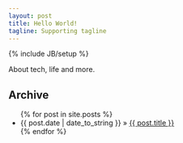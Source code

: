 ```yaml
---
layout: post
title: Hello World!
tagline: Supporting tagline
---
```

{% include JB/setup %}

About tech, life and more.

## Archive 
<ul class="posts">
  {% for post in site.posts %}
    <li><span>{{ post.date | date_to_string }}</span> &raquo; <a href="{{ BASE_PATH }}{{ post.url }}">{{ post.title }}</a></li>
  {% endfor %}
</ul>




